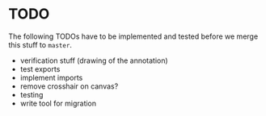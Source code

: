 TODO
====

The following TODOs have to be implemented and tested before we merge
this stuff to ```master```.

* verification stuff (drawing of the annotation)
* test exports
* implement imports
* remove crosshair on canvas?
* testing
* write tool for migration
